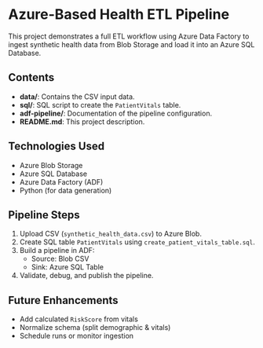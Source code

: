 
# Azure-Based Health ETL Pipeline

This project demonstrates a full ETL workflow using Azure Data Factory to ingest synthetic health data from Blob Storage and load it into an Azure SQL Database.

## Contents

- **data/**: Contains the CSV input data.
- **sql/**: SQL script to create the `PatientVitals` table.
- **adf-pipeline/**: Documentation of the pipeline configuration.
- **README.md**: This project description.

## Technologies Used

- Azure Blob Storage
- Azure SQL Database
- Azure Data Factory (ADF)
- Python (for data generation)

## Pipeline Steps

1. Upload CSV (`synthetic_health_data.csv`) to Azure Blob.
2. Create SQL table `PatientVitals` using `create_patient_vitals_table.sql`.
3. Build a pipeline in ADF:
   - Source: Blob CSV
   - Sink: Azure SQL Table
4. Validate, debug, and publish the pipeline.

## Future Enhancements

- Add calculated `RiskScore` from vitals
- Normalize schema (split demographic & vitals)
- Schedule runs or monitor ingestion
